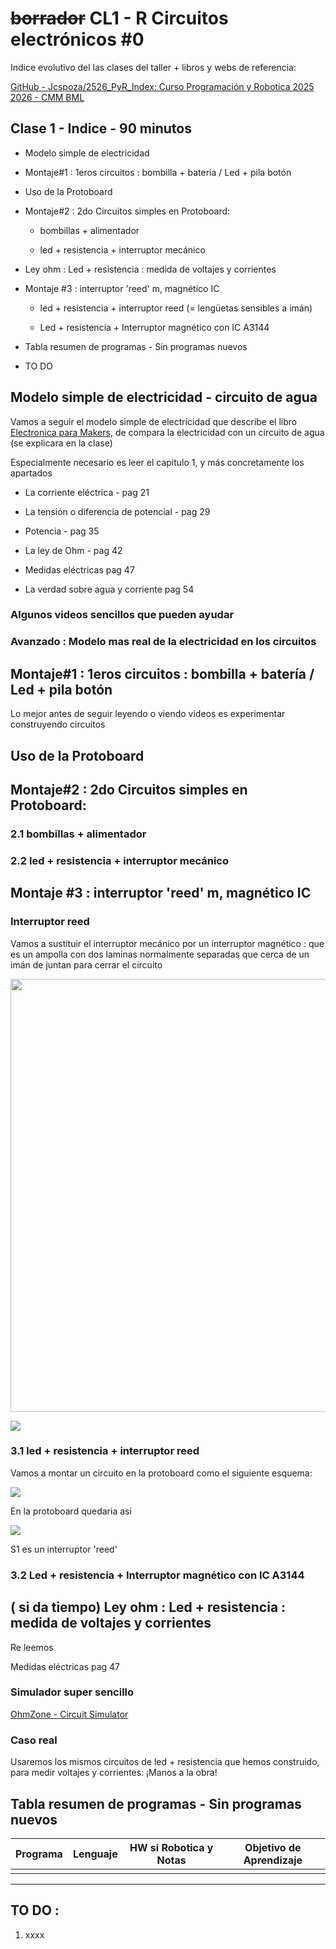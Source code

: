 # ~~borrador~~ CL1 - R Circuitos electrónicos #0

Indice evolutivo del las clases del taller + libros y webs de referencia:

[GitHub - Jcspoza/2526_PyR_Index: Curso Programación y Robotica 2025 2026 - CMM BML](https://github.com/Jcspoza/2526_PyR_Index)

## Clase 1 - Indice - 90 minutos

- Modelo simple de electricidad 

- Montaje#1 : 1eros circuitos : bombilla + batería / Led + pila botón

- Uso de la Protoboard

- Montaje#2 : 2do Circuitos simples en Protoboard:
  
  - bombillas + alimentador 
  
  - led + resistencia + interruptor mecánico

- Ley ohm : Led + resistencia : medida de voltajes y corrientes

- Montaje #3 : interruptor 'reed' m, magnético IC
  
  - led + resistencia + interruptor reed (= lengüetas sensibles a imán) 
  
  - Led + resistencia + Interruptor magnético con IC A3144

- Tabla resumen de programas - Sin programas nuevos

- TO DO

## Modelo simple de electricidad - circuito de agua

Vamos a seguir el modelo simple de electricidad que describe el libro [Electronica para Makers](electronica-para-makers-paolo-aliverti.pdf), de compara la electricidad con un circuito de agua (se explicara en la clase)

Especialmente necesario es leer el capitulo 1, y más concretamente los apartados 

- La corriente eléctrica - pag 21

- La tensión o diferencia de potencial - pag 29

- Potencia - pag 35

- La ley de Ohm - pag 42

- Medidas eléctricas pag 47

- La verdad sobre agua y corriente pag 54

### Algunos videos sencillos que pueden ayudar

### Avanzado : Modelo mas real de la electricidad en los circuitos

## Montaje#1 : 1eros circuitos : bombilla + batería / Led + pila botón

Lo mejor antes de seguir leyendo o viendo videos es experimentar construyendo circuitos

## Uso de la Protoboard

## Montaje#2 : 2do Circuitos simples en Protoboard:

### 2.1 bombillas + alimentador

### 2.2 led + resistencia + interruptor mecánico

## Montaje #3 : interruptor 'reed' m, magnético IC

### Interruptor reed

Vamos a sustituir el interruptor mecánico por un interruptor magnético : que es un ampolla con dos laminas normalmente separadas que cerca de un imán de juntan para cerrar el circuito

<img src="file:///C:/Users/josec/OneDrive/Documentos/GitHub/2526CL1_R_CircElect0/reed_arriba.jpg" title="" alt="" width="693">

![](C:\Users\josec\OneDrive\Documentos\GitHub\2526CL1_R_CircElect0\reed_lado.jpg)

### 3.1 led + resistencia + interruptor reed

Vamos a montar un circuito en la protoboard como el siguiente esquema:

![](C:\Users\josec\OneDrive\Documentos\GitHub\2526CL1_R_CircElect0\circut_reed_esquemático.png)

En la protoboard quedaria asi

![](C:\Users\josec\OneDrive\Documentos\GitHub\2526CL1_R_CircElect0\circut_reed_bb.png)

S1 es un interruptor 'reed' 



### 3.2 Led + resistencia + Interruptor magnético con IC A3144

## ( si da tiempo) Ley ohm : Led + resistencia : medida de voltajes y corrientes

Re leemos 

Medidas eléctricas pag 47

### Simulador super sencillo

[OhmZone - Circuit Simulator](https://www.article19.com/circuit-simulator/)

### Caso real

Usaremos los mismos circuitos de led + resistencia que hemos construido, para medir voltajes y corrientes: ¡Manos a la obra!

## Tabla resumen de programas - Sin programas nuevos

| Programa | Lenguaje | HW si Robotica y Notas | Objetivo de Aprendizaje |
| -------- | -------- | ---------------------- | ----------------------- |
|          |          |                        |                         |

---

## TO DO :

1. xxxx
